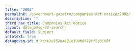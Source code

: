 ```yaml
---
title: "2002"
permalink: /government-gazette/companies-act-notice/2002/
description: ""
third_nav_title: Companies Act Notice
layout: datagovsg-v2-search
default_field: Subject
infotext: true
datagovsg-id: d_4cc83e757ea881e100b8972ff8e3108f
---
```

